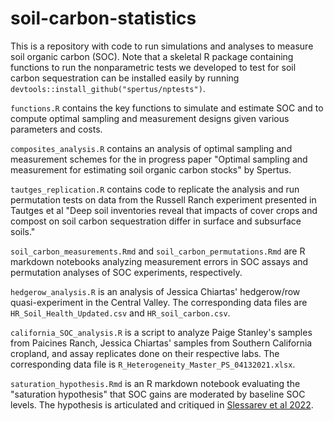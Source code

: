 # soil-carbon-statistics

This is a repository with code to run simulations and analyses to measure soil organic carbon (SOC). Note that a skeletal R package containing functions to run the nonparametric tests we developed to test for soil carbon sequestration can be installed easily by running `devtools::install_github("spertus/nptests")`. 

`functions.R` contains the key functions to simulate and estimate SOC and to compute optimal sampling and measurement designs given various parameters and costs. 

`composites_analysis.R` contains an analysis of optimal sampling and measurement schemes for the in progress paper "Optimal sampling and measurement for estimating soil organic carbon stocks" by Spertus. 

`tautges_replication.R` contains code to replicate the analysis and run permutation tests on data from the Russell Ranch experiment presented in Tautges et al "Deep soil inventories reveal that impacts of cover crops and compost on soil carbon sequestration differ in surface and subsurface soils."  

`soil_carbon_measurements.Rmd` and `soil_carbon_permutations.Rmd` are R markdown notebooks analyzing measurement errors in SOC assays and permutation analyses of SOC experiments, respectively.  

`hedgerow_analysis.R` is an analysis of Jessica Chiartas' hedgerow/row quasi-experiment in the Central Valley. The corresponding data files are `HR_Soil_Health_Updated.csv` and `HR_soil_carbon.csv`.

`california_SOC_analysis.R` is a script to analyze Paige Stanley's samples from Paicines Ranch, Jessica Chiartas' samples from Southern California cropland, and assay replicates done on their respective labs. The corresponding data file is `R_Heterogeneity_Master_PS_04132021.xlsx`. 

`saturation_hypothesis.Rmd` is an R markdown notebook evaluating the "saturation hypothesis" that SOC gains are moderated by baseline SOC levels. The hypothesis is articulated and critiqued in [Slessarev et al 2022](https://onlinelibrary.wiley.com/doi/full/10.1111/gcb.16491).
